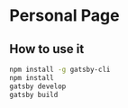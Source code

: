 # Personal Page

## How to use it

```sh
npm install -g gatsby-cli
npm install
gatsby develop
gatsby build
```
